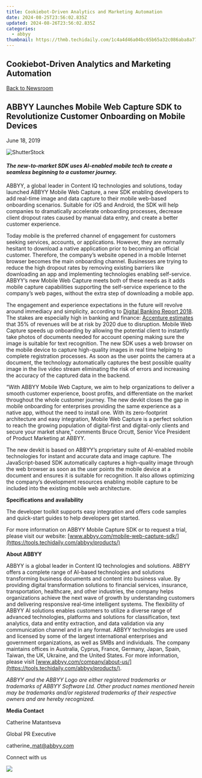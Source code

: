```yaml
---
title: Cookiebot-Driven Analytics and Marketing Automation
date: 2024-08-25T23:56:02.835Z
updated: 2024-08-26T23:56:02.835Z
categories:
  - abbyy
thumbnail: https://thmb.techidaily.com/1c4a4d46a04bc65b65a32c086aba8a7780a0882996e03bd33c00c34f29d107d4.jpg
---
```


## Cookiebot-Driven Analytics and Marketing Automation

[Back to Newsroom](https://tools.techidaily.com/abbyy/products/)

## ABBYY Launches Mobile Web Capture SDK to Revolutionize Customer Onboarding on Mobile Devices

June 18, 2019

![ShutterStock](https://content.abbyy.com/-/media/project/abbyy/abbyy/branchtemplates/shutterstock_1272462163_1296-x-729.jpg?h=729&iar=0&w=1296)

#### _The new-to-market SDK uses AI-enabled mobile tech to create a seamless beginning to a customer journey._

ABBYY, a global leader in Content IQ technologies and solutions, today launched ABBYY Mobile Web Capture, a new SDK enabling developers to add real-time image and data capture to their mobile web-based onboarding scenarios. Suitable for iOS and Android, the SDK will help companies to dramatically accelerate onboarding processes, decrease client dropout rates caused by manual data entry, and create a better customer experience.

Today mobile is the preferred channel of engagement for customers seeking services, accounts, or applications. However, they are normally hesitant to download a native application prior to becoming an official customer. Therefore, the company’s website opened in a mobile Internet browser becomes the main onboarding channel. Businesses are trying to reduce the high dropout rates by removing existing barriers like downloading an app and implementing technologies enabling self-service. ABBYY’s new Mobile Web Capture meets both of these needs as it adds mobile capture capabilities supporting the self-service experience to the company’s web pages, without the extra step of downloading a mobile app.

The engagement and experience expectations in the future will revolve around immediacy and simplicity, according to [Digital Banking Report 2018](https://www.digitalbankingreport.com/ "Digital Banking Report 2018"). The stakes are especially high in banking and finance: [Accenture estimates](https://www.accenture.com/in-en/~/media/Accenture/Conversion-Assets/DotCom/Documents/Global/PDF/Industries%5F5/Accenture-2014-NA-Consumer-Digital-Banking-Survey.pdf) that 35% of revenues will be at risk by 2020 due to disruption. Mobile Web Capture speeds up onboarding by allowing the potential client to instantly take photos of documents needed for account opening making sure the image is suitable for text recognition. The new SDK uses a web browser on the mobile device to capture high-quality images in real time helping to complete registration processes. As soon as the user points the camera at a document, the technology automatically captures the best possible quality image in the live video stream eliminating the risk of errors and increasing the accuracy of the captured data in the backend.

“With ABBYY Mobile Web Capture, we aim to help organizations to deliver a smooth customer experience, boost profits, and differentiate on the market throughout the whole customer journey. The new devkit closes the gap in mobile onboarding for enterprises providing the same experience as a native app, without the need to install one. With its zero-footprint architecture and easy integration, Mobile Web Capture is a perfect solution to reach the growing population of digital-first and digital-only clients and secure your market share,” comments Bruce Orcutt, Senior Vice President of Product Marketing at ABBYY.

The new devkit is based on ABBYY’s proprietary suite of AI-enabled mobile technologies for instant and accurate data and image capture. The JavaScript-based SDK automatically captures a high-quality image through the web browser as soon as the user points the mobile device at a document and ensures it is suitable for recognition. It also allows optimizing the company’s development resources enabling mobile capture to be included into the existing mobile web architecture.

  
**Specifications and availability**

The developer toolkit supports easy integration and offers code samples and quick-start guides to help developers get started.

For more information on ABBYY Mobile Capture SDK or to request a trial, please visit our website: [www.abbyy.com/mobile-web-capture-sdk/](https://tools.techidaily.com/abbyy/products/)

  
**About ABBYY**

ABBYY is a global leader in Content IQ technologies and solutions. ABBYY offers a complete range of AI-based technologies and solutions transforming business documents and content into business value. By providing digital transformation solutions to financial services, insurance, transportation, healthcare, and other industries, the company helps organizations achieve the next wave of growth by understanding customers and delivering responsive real-time intelligent systems. The flexibility of ABBYY AI solutions enables customers to utilize a diverse range of advanced technologies, platforms and solutions for classification, text analytics, data and entity extraction, and data validation via any communication channel and in any format. ABBYY technologies are used and licensed by some of the largest international enterprises and government organizations, as well as SMBs and individuals. The company maintains offices in Australia, Cyprus, France, Germany, Japan, Spain, Taiwan, the UK, Ukraine, and the United States. For more information, please visit [www.abbyy.com/company/about-us/](https://tools.techidaily.com/abbyy/products/).

_ABBYY and the ABBYY Logo are either registered trademarks or trademarks of ABBYY Software Ltd. Other product names mentioned herein may be trademarks and/or registered trademarks of their respective owners and are hereby recognized._

  
**Media Contact**

Catherine Matantseva

Global PR Executive

catherine\_mat@abbyy.com  

Connect with us

<ins class="adsbygoogle"
     style="display:block"
     data-ad-format="autorelaxed"
     data-ad-client="ca-pub-7571918770474297"
     data-ad-slot="1223367746"></ins>



<ins class="adsbygoogle"
     style="display:block"
     data-ad-client="ca-pub-7571918770474297"
     data-ad-slot="8358498916"
     data-ad-format="auto"
     data-full-width-responsive="true"></ins>

<!-- affiliate ads begin -->
<a href="https://shop.mondly.com/affiliate.php?ACCOUNT=ATISTUDI&AFFILIATE=108875&PATH=https%3A%2F%2Fwww.mondly.com%3FAFFILIATE%3D108875%26RESOURCE%3D%2BBusiness%2B970x90%2B"><img src="https://secure.avangate.com/images/merchant/69c418c33ec2e1a4267fa9bb77fa1428/business-970x90.gif" border="0"></a>
<!-- affiliate ads end -->

